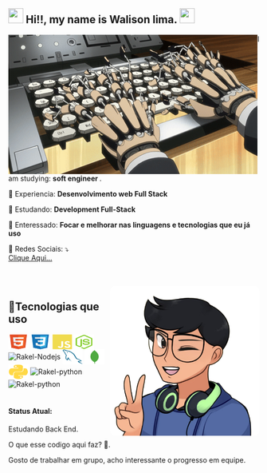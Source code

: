 <h2 align = "left"> <img src="https://ik.imagekit.io/dxszffuuh8/wave_tObQfF_Zn.gif" height=30px width=30px> 
  Hi!!, my name is Walison lima. 
  <img src="https://ik.imagekit.io/dxszffuuh8/Pet-Github_-t0pUv0q3.gif" height=30px width=30px> </h2>
  
  <img src="./imgs/progresso.gif" margin-right="300px" min-width="500px" max-width="500px" width="500px" align="left">
  
<p align = left> I am studying: <strong> soft engineer </strong>. </p>

<p align = "left"> 🚀 Experiencia: <strong> Desenvolvimento web Full Stack </strong> </p>
<p align = "left"> 📝 Estudando: <strong> Development Full-Stack </strong> </p>
<p align = "left"> 📝 Enteressado: <strong> Focar e melhorar nas linguagens e tecnologias que eu já uso </strong> </p>


<p align="left">
  💬 Redes Sociais: ⤵️ <br/>
  <a href="https://beacons.ai/walisonls" target="_blank"> Clique Aqui...
  </a>
</p>
<br>

 <div style="display: inline_block"><br>                                                                                                                    
  <img align="right" height="300" style="border-radius:10px;" src="./WhatsApp_Image_2022-02-16_at_16.08.06-removebg-preview.png">
</div>

 ## 🧩Tecnologias que uso
<div style="display: inline_block">
  <img
       title="html: Linguagem de marcação"
       align="center" alt="Rakel-HTML" margin="5" height="30" width="40" src="https://raw.githubusercontent.com/devicons/devicon/master/icons/html5/html5-original.svg">
  <img
       title="css: Tecnologia de estilização"
       align="center" alt="Rakel-CSS" height="30" width="40" src="https://raw.githubusercontent.com/devicons/devicon/master/icons/css3/css3-original.svg">
  <img
       title="javascript: Linguagem de Programação"
       align="center" alt="Rakel-Js" height="30" width="40" src="https://raw.githubusercontent.com/devicons/devicon/master/icons/javascript/javascript-plain.svg">
  <img
       title="nodejs: software de código aberto para javascript"
       align="center" alt="Rakel-Nodejs" height="30" width="40" src="https://raw.githubusercontent.com/devicons/devicon/master/icons/nodejs/nodejs-original.svg">
  <img
       title="Reactjs: biblioteca front-end || React Native: usado para criar aplicativos Mobile"
       align="center" alt="Rakel-Nodejs" height="30" width="40" src="https://cdn.jsdelivr.net/gh/devicons/devicon/icons/react/react-original.svg" />
  <img
       title="MySQL: Banco de dados relacional"
       align="center" alt="Rakel-mysql" height="30" width="40" src="https://raw.githubusercontent.com/devicons/devicon/master/icons/mysql/mysql-plain.svg">
  <img
       title="MongoDB: banco de dados não relacional"
       align="center" alt="Rakel-mongodb" height="30" width="40" src="https://raw.githubusercontent.com/devicons/devicon/master/icons/mongodb/mongodb-plain.svg">
  <img
       title="Python: Linguagem de Programação"
       align="center" alt="Rakel-python" height="30" width="40" src="https://raw.githubusercontent.com/devicons/devicon/master/icons/python/python-plain.svg">
  <img
       title="Electron: Usado para criação de Aplicativos Desktop"
       align="center" alt="Rakel-python" height="30" width="40" src="https://cdn.jsdelivr.net/gh/devicons/devicon/icons/electron/electron-original.svg" />
  <img
       title="Figma: Ferramenta de Prototipagem"
       align="center" alt="Rakel-python" height="30" width="40" src="https://cdn.jsdelivr.net/gh/devicons/devicon/icons/figma/figma-original.svg" />
</div><br/>

#### Status Atual:
<p align = "left"> Estudando Back End.</p>
<p align = "left"> O que esse codigo aqui faz? 🤔.</p>
<p align = "left"> Gosto de trabalhar em grupo, acho interessante o progresso em equipe.</p>

